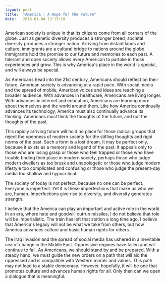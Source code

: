 ```yaml
---
layout: post
title:  "America : A Hope for the Future"
date:   2016-01-04 12:13:10
---
```


American society is unique in that its citizens come from all corners of the globe. Just as genetic diversity produces a stronger breed, societal diversity produces a stronger nation. Arriving from distant lands and culture, immigrants are a cultural bridge to nations around the globe. Immigrants hold the promise to our future and memories to each past. A tolerant and open society allows every American to partake in those experiences and grow. This is why America's place in the world is special, and will always be special.

As Americans head into the 21st century, Americans should reflect on their future. American society is advancing at a rapid pace. With social media and the spread of mobile, American voices and ideas are reaching a broader audience. With advances in healthcare, Americans are living longer. With advances in internet and education, Americans are learning more about themselves
and the world around them. Like how America continually advances its technology, America must also continually advance its thinking. Americans must think the thoughts of the future, and not the thoughts of the past.

This rapidly arriving future will hold no place for those radical groups that reject the openness of modern society for the stifling thoughts and rigid norms of the past. Such a form is a lost dream. It may be  perfect only, because it exists as a memory and legend of the past. It appeals only to those who are losing grasp or those who feel trapped or those who have trouble finding their place in modern society, perhaps those who judge modern dwellers as too brusk and unapologetic or those who judge modern lifestyle too complicated and confusing or those who judge the present-day media too shallow and hypocritical.

The society of today is not perfect, because no one can be perfect. Everyone is imperfect. Yet it is these imperfections that make us who we are, human. Imperfections give rise to diversity, and diversity generates strength.

I believe that the America can play an important and active role in the world. In an era, where hate and goodwill outrun missiles, I do not believe that role will be imperialistic. The train has left that station a long time ago. I believe that America's legacy will not be what we take from others, but how America advances culture and basic human rights for others.

The Iraq invasion and the spread of social media has ushered in a inevitable sea of change in the Middle East. Oppressive regimes have fallen and will continue to fall. As Americans, we should stand by and be prepared. With a steady hand, we must guide the new orders on a path that will aid the oppressed and is compatible with Western morals and values. This path may not lead to a stable democracy. However, hopefully, it will be one that promotes culture and advances human rights for all. Only then can we open a dialogue that is meaningful.
